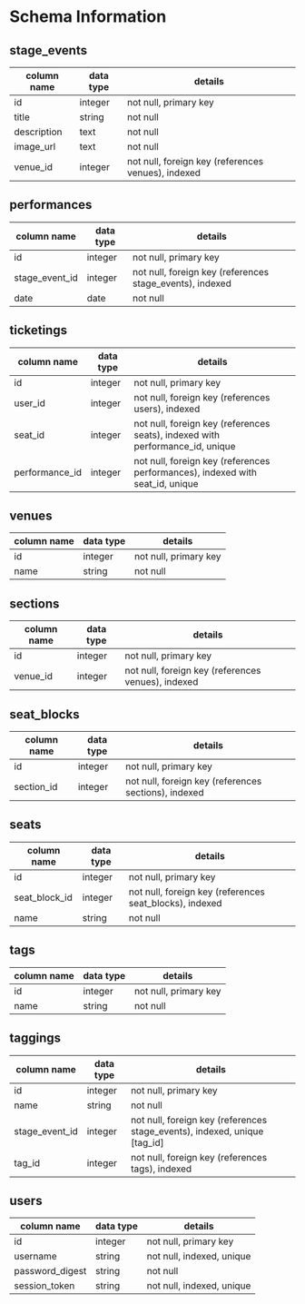 # Schema Information

## stage_events
column name | data type | details
------------|-----------|-----------------------
id          | integer   | not null, primary key
title       | string    | not null
description | text      | not null
image_url   | text      | not null
venue_id    | integer   | not null, foreign key (references venues), indexed

## performances
column name    | data type | details
---------------|-----------|-----------------------
id             | integer   | not null, primary key
stage_event_id | integer   | not null, foreign key (references stage_events), indexed
date           | date      | not null

## ticketings
column name       | data type | details
------------------|-----------|-----------------------
id                | integer   | not null, primary key
user_id           | integer   | not null, foreign key (references users), indexed
seat_id           | integer   | not null, foreign key (references seats), indexed with performance_id, unique
performance_id    | integer   | not null, foreign key (references performances), indexed with seat_id, unique

## venues
column name | data type | details
------------|-----------|-----------------------
id          | integer   | not null, primary key
name        | string    | not null

## sections
column name | data type | details
------------|-----------|-----------------------
id          | integer   | not null, primary key
venue_id    | integer   | not null, foreign key (references venues), indexed

## seat_blocks
column name | data type | details
------------|-----------|-----------------------
id          | integer   | not null, primary key
section_id  | integer   | not null, foreign key (references sections), indexed

## seats
column name   | data type | details
--------------|-----------|-----------------------
id            | integer   | not null, primary key
seat_block_id | integer   | not null, foreign key (references seat_blocks), indexed
name          | string    | not null

## tags
column name | data type | details
------------|-----------|-----------------------
id          | integer   | not null, primary key
name        | string    | not null

## taggings
column name    | data type | details
---------------|-----------|-----------------------
id             | integer   | not null, primary key
name           | string    | not null
stage_event_id | integer   | not null, foreign key (references stage_events), indexed, unique [tag_id]
tag_id         | integer   | not null, foreign key (references tags), indexed

## users
column name     | data type | details
----------------|-----------|-----------------------
id              | integer   | not null, primary key
username        | string    | not null, indexed, unique
password_digest | string    | not null
session_token   | string    | not null, indexed, unique
